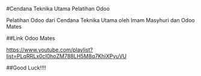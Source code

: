 #Cendana Teknika Utama Pelatihan Odoo

Pelatihan Odoo dari Cendana Teknika Utama oleh Imam Masyhuri dan Odoo Mates

##Link Odoo Mates

https://www.youtube.com/playlist?list=PLqRRLx0cl0hoZM788LH5M8q7KhiXPyuVU

##Good Luck!!!!